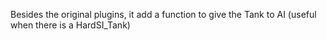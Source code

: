 Besides the original plugins, it add a function to give the Tank to AI (useful when there is a HardSI_Tank)
